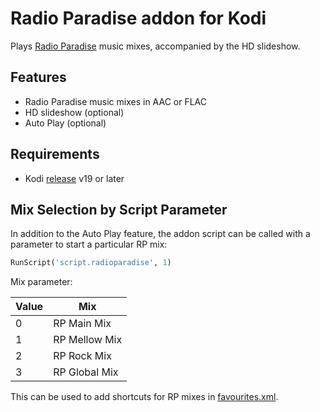 # Radio Paradise addon for Kodi

Plays [Radio Paradise][] music mixes, accompanied by the HD slideshow.

[radio paradise]: https://radioparadise.com/

## Features

- Radio Paradise music mixes in AAC or FLAC
- HD slideshow (optional)
- Auto Play (optional)

## Requirements

- Kodi [release][] v19 or later

[release]: https://kodi.wiki/view/Releases

## Mix Selection by Script Parameter

In addition to the Auto Play feature, the addon script can be called with a
parameter to start a particular RP mix:

```python
RunScript('script.radioparadise', 1)
```

Mix parameter:

| Value | Mix |
| --- | --- |
| 0 | RP Main Mix |
| 1 | RP Mellow Mix |
| 2 | RP Rock Mix |
| 3 | RP Global Mix |

This can be used to add shortcuts for RP mixes in [favourites.xml][].

[favourites.xml]: https://kodi.wiki/view/Favourites.xml
